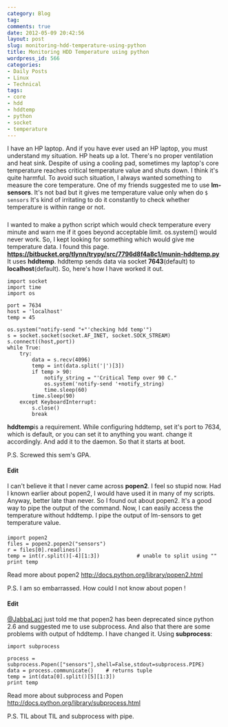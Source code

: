 ```yaml
---
category: Blog
tag: 
comments: true
date: 2012-05-09 20:42:56
layout: post
slug: monitoring-hdd-temperature-using-python
title: Monitoring HDD Temperature using python
wordpress_id: 566
categories:
- Daily Posts
- Linux
- Technical
tags:
- core
- hdd
- hddtemp
- python
- socket
- temperature
---
```


I have an HP laptop. And if you have ever used an HP laptop, you must understand my situation. HP heats up a lot. There's no proper ventilation and heat sink. Despite of using a cooling pad, sometimes my laptop's core temperature reaches critical temperature value and shuts down. I think it's quite harmful. To avoid such situation, I always wanted something to measure the core temperature. One of my friends suggested me to use **lm-sensors**. It's not bad but it gives me temperature value only when do
`$ sensors`
It's kind of irritating to do it constantly to check whether temperature is within range or not.


##### 


I wanted to make a python script which would check temperature every minute and warn me if it goes beyond acceptable limit. os.system() would never work. So, I kept looking for something which would give me temperature data. I found this page. **https://bitbucket.org/tlynn/trypy/src/7796d8f4a8c1/munin-hddtemp.py**
It uses **hddtemp**. hddtemp sends data via socket **7643**(default) to **localhost**(default).
So, here's how I have worked it out.
    
    import socket
    import time
    import os
    
    port = 7634
    host = 'localhost'
    temp = 45
    
    os.system("notify-send "+"'checking hdd temp'")
    s = socket.socket(socket.AF_INET, socket.SOCK_STREAM)
    s.connect((host,port))
    while True:
    	try:
    		data = s.recv(4096)
    		temp = int(data.split('|')[3])
    		if temp > 90:
    			notify_string = "'Critical Temp over 90 C."
    			os.system('notify-send '+notify_string)
    			time.sleep(60)
    		time.sleep(90)
    	except KeyboardInterrupt:
    		s.close()
    		break




**hddtemp**is a requirement. While configuring hddtemp, set it's port to 7634, which is default, or you can set it to anything you want. change it accordingly. And add it to the daemon. So that it starts at boot.

P.S. Screwed this sem's GPA.



#### Edit


I can't believe it that I never came across **popen2**. I feel so stupid now. Had I known earlier about popen2, I would have used it in many of my scripts. Anyway, better late than never.
So I found out about popen2. It's a good way to pipe the output of the command. Now, I can easily access the temperature without hddtemp. I pipe the output of lm-sensors to get temperature value.


#### 


    
    import popen2
    files = popen2.popen2("sensors")
    r = files[0].readlines()
    temp = int(r.split()[-4][1:3])            # unable to split using ""
    print temp




Read more about popen2 http://docs.python.org/library/popen2.html

P.S. I am so embarrassed. How could I not know about popen !



#### Edit


[@JabbaLaci](http://ubuntuincident.wordpress.com/) just told me that popen2 has been deprecated since python 2.6 and suggested me to use subprocess. And also that there are some problems with output of hddtemp. I have changed it.
Using **subprocess**:
    
    import subprocess
    
    process = subprocess.Popen(["sensors"],shell=False,stdout=subprocess.PIPE)
    data = process.communicate()    # returns tuple
    temp = int(data[0].split()[5][1:3])
    print temp




Read more about subprocess and Popen http://docs.python.org/library/subprocess.html

P.S. TIL about TIL and subprocess with pipe.
